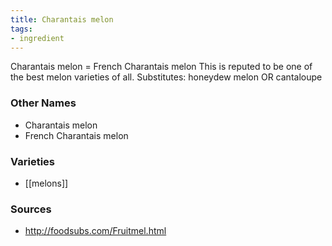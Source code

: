 ```yaml
---
title: Charantais melon
tags:
- ingredient
---
```

Charantais melon = French Charantais melon This is reputed to be one of the best melon varieties of all. Substitutes: honeydew melon OR cantaloupe

### Other Names

* Charantais melon
* French Charantais melon

### Varieties

* [[melons]]

### Sources
* http://foodsubs.com/Fruitmel.html
